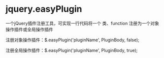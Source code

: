 # jquery.easyPlugin
一个jQuery插件注册工具，可实现一行代码将一个 类、function 注册为一个对象操作插件或全局操作插件

注册对象操作插件：$.easyPlugin('pluginName', PluginBody, false);

注册全局操作插件：$.easyPlugin('pluginName', PluginBody, true);
